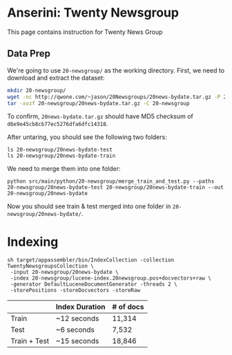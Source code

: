 # Anserini: Twenty Newsgroup

This page contains instruction for Twenty News Group

## Data Prep

We're going to use `20-newsgroup/` as the working directory.
First, we need to download and extract the dataset:

```sh
mkdir 20-newsgroup/
wget -nc http://qwone.com/~jason/20Newsgroups/20news-bydate.tar.gz -P 20-newsgroup
tar -xvzf 20-newsgroup/20news-bydate.tar.gz -C 20-newsgroup
```

To confirm, `20news-bydate.tar.gz` should have MD5 checksum of `d6e9e45cb8cb77ec5276dfa6dfc14318`.

After untaring, you should see the following two folders:
```
ls 20-newsgroup/20news-bydate-test
ls 20-newsgroup/20news-bydate-train
```

We need to merge them into one folder:
```
python src/main/python/20-newsgroup/merge_train_and_test.py --paths 20-newsgroup/20news-bydate-test 20-newsgroup/20news-bydate-train --out 20-newsgroup/20news-bydate
```

Now you should see train & test merged into one folder in `20-newsgroup/20news-bydate/`.

# Indexing

```
sh target/appassembler/bin/IndexCollection -collection TwentyNewsgroupsCollection \
 -input 20-newsgroup/20news-bydate \
 -index 20-newsgroup/lucene-index.20newsgroup.pos+docvectors+raw \
 -generator DefaultLuceneDocumentGenerator -threads 2 \
 -storePositions -storeDocvectors -storeRaw
```

|               | Index Duration  | # of docs |
|---------------|-----------------|-----------|
| Train         | ~12 seconds     | 11,314    |
| Test          | ~6 seconds      | 7,532     |
| Train + Test  | ~15 seconds     | 18,846    |
